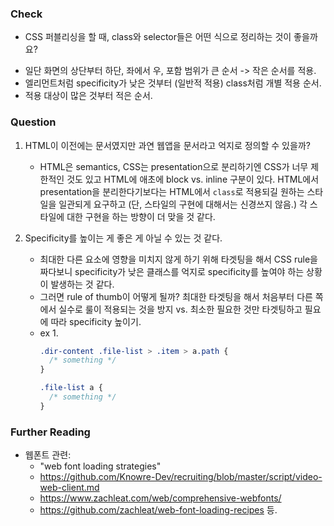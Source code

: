 ### Check

- CSS 퍼블리싱을 할 때, class와 selector들은 어떤 식으로 정리하는 것이 좋을까요?

* 일단 화면의 상단부터 하단, 좌에서 우, 포함 범위가 큰 순서 -> 작은 순서를 적용.
* 엘리먼트처럼 specificity가 낮은 것부터 (일반적 적용) class처럼 개별 적용 순서.
* 적용 대상이 많은 것부터 적은 순서.

### Question

1. HTML이 이전에는 문서였지만 과연 웹앱을 문서라고 억지로 정의할 수 있을까?

   - HTML은 semantics, CSS는 presentation으로 분리하기엔 CSS가 너무 제한적인 것도 있고 HTML에 애초에 block vs. inline 구분이 있다. HTML에서 presentation을 분리한다기보다는 HTML에서 `class`로 적용되길 원하는 스타일을 일관되게 요구하고 (단, 스타일의 구현에 대해서는 신경쓰지 않음.) 각 스타일에 대한 구현을 하는 방향이 더 맞을 것 같다.

2. Specificity를 높이는 게 좋은 게 아닐 수 있는 것 같다.
   - 최대한 다른 요소에 영향을 미치지 않게 하기 위해 타겟팅을 해서 CSS rule을 짜다보니 specificity가 낮은 클래스를 억지로 specificity를 높여야 하는 상황이 발생하는 것 같다.
   - 그러면 rule of thumb이 어떻게 될까? 최대한 타겟팅을 해서 처음부터 다른 쪽에서 실수로 룰이 적용되는 것을 방지 vs. 최소한 필요한 것만 타겟팅하고 필요에 따라 specificity 높이기.
   - ex 1.
     ```css
     .dir-content .file-list > .item > a.path {
       /* something */
     }
     ```
     ```css
     .file-list a {
       /* something */
     }
     ```

### Further Reading
- 웹폰트 관련:
  - "web font loading strategies"
  - https://github.com/Knowre-Dev/recruiting/blob/master/script/video-web-client.md
  - https://www.zachleat.com/web/comprehensive-webfonts/
  - https://github.com/zachleat/web-font-loading-recipes 등.